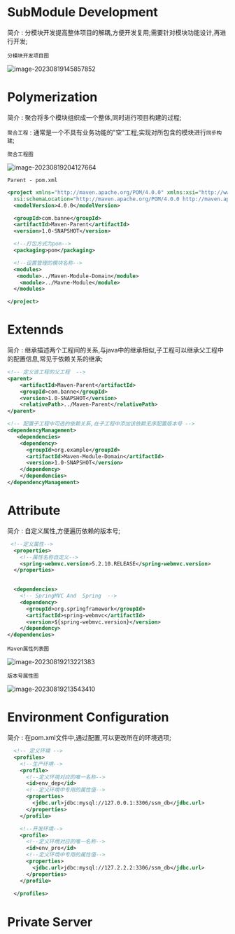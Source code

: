 # SubModule Development

简介 : 分模块开发提高整体项目的解耦,方便开发复用;需要针对模块功能设计,再进行开发;

`分模块开发项目图`

![image-20230819145857852](https://banne.oss-cn-shanghai.aliyuncs.com/Java/image-20230819145857852.png) 

# Polymerization 

简介 : 聚合将多个模块组织成一个整体,同时进行项目构建的过程;

`聚合工程` : 通常是一个不具有业务功能的"空"工程;实现对所包含的模块进行`同步构建`;

`聚合工程图`

![image-20230819204127664](https://banne.oss-cn-shanghai.aliyuncs.com/Java/image-20230819204127664.png) 

`Parent - pom.xml`

```xml
<project xmlns="http://maven.apache.org/POM/4.0.0" xmlns:xsi="http://www.w3.org/2001/XMLSchema-instance"
  xsi:schemaLocation="http://maven.apache.org/POM/4.0.0 http://maven.apache.org/xsd/maven-4.0.0.xsd">
  <modelVersion>4.0.0</modelVersion>

  <groupId>com.banne</groupId>
  <artifactId>Maven-Parent</artifactId>
  <version>1.0-SNAPSHOT</version>

  <!--打包方式为pom-->
  <packaging>pom</packaging>

  <!--设置管理的模块名称-->
  <modules>
   <module>../Maven-Module-Domain</module>
    <module>../Mavne-Module</module>
  </modules>

</project>
```

# Extennds

简介 : 继承描述两个工程间的关系,与java中的继承相似,子工程可以继承父工程中的配置信息,常见于依赖关系的继承;

```xml
<!-- 定义该工程的父工程  --> 
<parent>
    <artifactId>Maven-Parent</artifactId>
    <groupId>com.banne</groupId>
    <version>1.0-SNAPSHOT</version>
    <relativePath>../Maven-Parent</relativePath>
</parent>

<!-- 配置子工程中可选的依赖关系,在子工程中添加该依赖无序配置版本号 -->
<dependencyManagement>
   <dependencies>
    <dependency>
      <groupId>org.example</groupId>
      <artifactId>Maven-Module-Domain</artifactId>
      <version>1.0-SNAPSHOT</version>
    </dependency>    
    </dependencies>	
</dependencyManagement>

```

#  Attribute

简介 : 自定义属性,方便遍历依赖的版本号;

```xml
 <!--定义属性-->
  <properties>
    <!--属性名称自定义-->
    <spring-webmvc.version>5.2.10.RELEASE</spring-webmvc.version>
  </properties>
  

  <dependencies>
    <!-- SpringMVC And  Spring  -->
    <dependency>
      <groupId>org.springframework</groupId>
      <artifactId>spring-webmvc</artifactId>
      <version>${spring-webmvc.version}</version>
    </dependency>
</dependencies>

```

`Maven属性列表图`

![image-20230819213221383](https://banne.oss-cn-shanghai.aliyuncs.com/Java/image-20230819213221383.png) 

`版本号属性图`

![image-20230819213543410](https://banne.oss-cn-shanghai.aliyuncs.com/Java/image-20230819213543410.png)

# Environment Configuration

简介 : 在pom.xml文件中,通过配置,可以更改所在的环境选项;

```xml
  <!-- 定义环境 -->
  <profiles>
    <!--生产环境-->
    <profile>
      <!--定义环境对应的唯一名称-->
      <id>env_dep</id>
      <!--定义环境中专用的属性值-->
      <properties>
        <jdbc.url>jdbc:mysql://127.0.0.1:3306/ssm_db</jdbc.url>
      </properties>
    </profile>

    <!--开发环境-->
    <profile>
      <!--定义环境对应的唯一名称-->
      <id>env_pro</id>
      <!--定义环境中专用的属性值-->
      <properties>
        <jdbc.url>jdbc:mysql://127.2.2.2:3306/ssm_db</jdbc.url>
      </properties>
    </profile>
    
  </profiles>
```

# Private Server